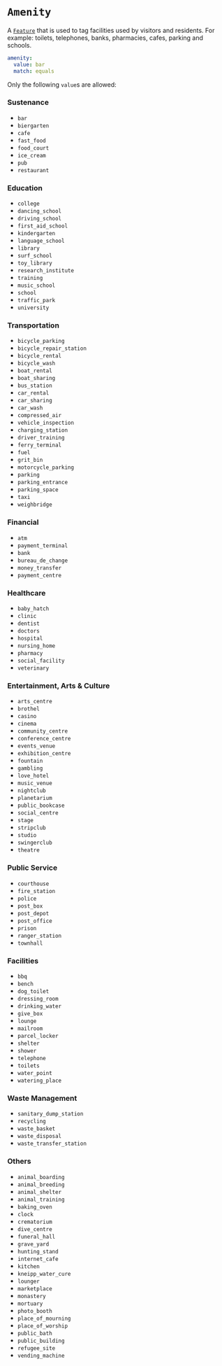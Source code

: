 # `Amenity`

A [`Feature`](./feature.md) that is used to tag facilities used by visitors and residents. For example: toilets, telephones, banks, pharmacies, cafes, parking and schools.

```yml
amenity:
  value: bar
  match: equals
```

Only the following `value`s are allowed:

### Sustenance

* `bar`
* `biergarten`
* `cafe`
* `fast_food`
* `food_court`
* `ice_cream`
* `pub`
* `restaurant`

### Education

* `college`
* `dancing_school`
* `driving_school`
* `first_aid_school`
* `kindergarten`
* `language_school`
* `library`
* `surf_school`
* `toy_library`
* `research_institute`
* `training`
* `music_school`
* `school`
* `traffic_park`
* `university`

### Transportation

* `bicycle_parking`
* `bicycle_repair_station`
* `bicycle_rental`
* `bicycle_wash`
* `boat_rental`
* `boat_sharing`
* `bus_station`
* `car_rental`
* `car_sharing`
* `car_wash`
* `compressed_air`
* `vehicle_inspection`
* `charging_station`
* `driver_training`
* `ferry_terminal`
* `fuel`
* `grit_bin`
* `motorcycle_parking`
* `parking`
* `parking_entrance`
* `parking_space`
* `taxi`
* `weighbridge`

### Financial

* `atm`
* `payment_terminal`
* `bank`
* `bureau_de_change`
* `money_transfer`
* `payment_centre`

### Healthcare

* `baby_hatch`
* `clinic`
* `dentist`
* `doctors`
* `hospital`
* `nursing_home`
* `pharmacy`
* `social_facility`
* `veterinary`

### Entertainment, Arts & Culture

* `arts_centre`
* `brothel`
* `casino`
* `cinema`
* `community_centre`
* `conference_centre`
* `events_venue`
* `exhibition_centre`
* `fountain`
* `gambling`
* `love_hotel`
* `music_venue`
* `nightclub`
* `planetarium`
* `public_bookcase`
* `social_centre`
* `stage`
* `stripclub`
* `studio`
* `swingerclub`
* `theatre`

### Public Service

* `courthouse`
* `fire_station`
* `police`
* `post_box`
* `post_depot`
* `post_office`
* `prison`
* `ranger_station`
* `townhall`

### Facilities

* `bbq`
* `bench`
* `dog_toilet`
* `dressing_room`
* `drinking_water`
* `give_box`
* `lounge`
* `mailroom`
* `parcel_locker`
* `shelter`
* `shower`
* `telephone`
* `toilets`
* `water_point`
* `watering_place`

### Waste Management

* `sanitary_dump_station`
* `recycling`
* `waste_basket`
* `waste_disposal`
* `waste_transfer_station`

### Others

* `animal_boarding`
* `animal_breeding`
* `animal_shelter`
* `animal_training`
* `baking_oven`
* `clock`
* `crematorium`
* `dive_centre`
* `funeral_hall`
* `grave_yard`
* `hunting_stand`
* `internet_cafe`
* `kitchen`
* `kneipp_water_cure`
* `lounger`
* `marketplace`
* `monastery`
* `mortuary`
* `photo_booth`
* `place_of_mourning`
* `place_of_worship`
* `public_bath`
* `public_building`
* `refugee_site`
* `vending_machine`
